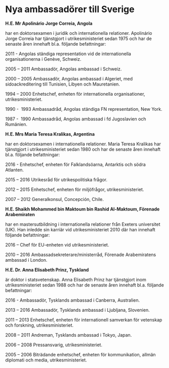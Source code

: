 # Nya ambassadörer till Sverige

**H.E. Mr Apolinário Jorge Correia, Angola**

har en doktorsexamen i juridik och internationella relationer. Apolinário Jorge Correia har tjänstgjort i utrikesministeriet sedan 1975 och har de senaste åren innehaft bl.a. följande befattningar:

2011 \- Angolas ständiga representation vid de internationella organisationerna i Genève, Schweiz.

2005 – 2011 Ambassadör, Angolas ambassad i Schweiz.

2000 – 2005 Ambassadör, Angolas ambassad i Algeriet, med sidoackreditering till Tunisien, Libyen och Mauretanien.

1994 – 2000 Enhetschef, enheten för internationella organisationer, utrikesministeriet.

1990 \-  1993 Ambassadråd, Angolas ständiga FN representation, New York.

1987 \-  1990 Ambassadråd, Angolas ambassad i fd Jugoslavien och Rumänien.



**H.E. Mrs Maria Teresa Kralikas, Argentina**

har en doktorsexamen i internationella relationer. Maria Teresa Kralikas har tjänstgjort i utrikesministeriet sedan 1980 och har de senaste åren innehaft bl.a. följande befattningar:

2016 \- Enhetschef, enheten för Falklandsöarna, Antarktis och södra Atlanten.

2015 – 2016 Utrikesråd för utrikespolitiska frågor.

2012 – 2015 Enhetschef, enheten för miljöfrågor, utrikesministeriet.

2007 – 2012 Generalkonsul, Concepción, Chile.



**H.E. Shaikh Mohammed bin Maktoum bin Rashid Al\-Maktoum, Förenade Arabemiraten**

har en mastersutbildning i internationella relationer från Exeters universitet (UK). Han inledde sin karriär vid utrikesministeriet 2010 där han innehaft följande befattningar:

2016 – Chef för EU\-enheten vid utrikesministeriet.

2010 – 2016 Ambassadsekreterare/ministerråd, Förenade Arabemiratens ambassad i London.



**H.E. Dr. Anna Elisabeth Prinz, Tyskland**

är doktor i statsvetenskap. Anna Elisabeth Prinz har tjänstgjort inom utrikesministeriet sedan 1988 och har de senaste åren innehaft bl.a. följande befattningar:

2016 \- Ambassadör, Tysklands ambassad i Canberra, Australien.

2013 – 2016 Ambassadör, Tysklands ambassad i Ljubljana, Slovenien.

2011 – 2013 Enhetschef, enheten för internationell samverkan för vetenskap och forskning, utrikesministeriet.

2008 – 2011 Andreman, Tysklands ambassad i Tokyo, Japan.

2006 – 2008 Pressansvarig, utrikesministeriet.

2005 – 2006 Biträdande enhetschef, enheten för kommunikation, allmän diplomati och media, utrikesministeriet.
